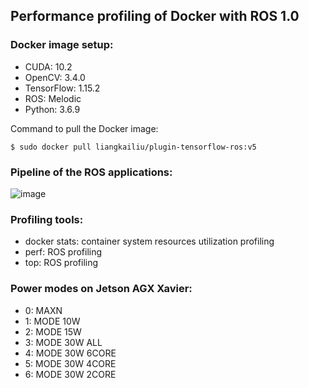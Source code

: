 ## Performance profiling of Docker with ROS 1.0

### Docker image setup:
 * CUDA: 10.2
 * OpenCV: 3.4.0
 * TensorFlow: 1.15.2
 * ROS: Melodic
 * Python: 3.6.9

Command to pull the Docker image:
```
$ sudo docker pull liangkailiu/plugin-tensorflow-ros:v5
```
### Pipeline of the ROS applications:
![image](https://github.com/waggle-sensor/summer2020/blob/master/liu/image/pipeline.png)

### Profiling tools:
 * docker stats: container system resources utilization profiling
 * perf: ROS profiling
 * top: ROS profiling

### Power modes on Jetson AGX Xavier:
 * 0: MAXN
 * 1: MODE 10W
 * 2: MODE 15W
 * 3: MODE 30W ALL
 * 4: MODE 30W 6CORE
 * 5: MODE 30W 4CORE
 * 6: MODE 30W 2CORE